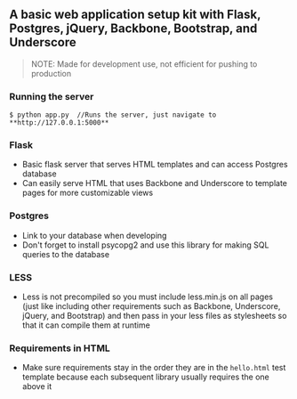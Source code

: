 A basic web application setup kit with Flask, Postgres, jQuery,  Backbone, Bootstrap, and Underscore
----------------------------------------------------------------------------------------------------

> NOTE: Made for development use, not efficient for pushing to production

### Running the server
```
$ python app.py  //Runs the server, just navigate to **http://127.0.0.1:5000**
```

### Flask
- Basic flask server that serves HTML templates and can access Postgres database
- Can easily serve HTML that uses Backbone and Underscore to template pages for more customizable views

### Postgres
- Link to your database when developing
- Don't forget to install psycopg2 and use this library for making SQL queries to the database

### LESS
- Less is not precompiled so you must include less.min.js on all pages (just like including other requirements such as Backbone, Underscore, jQuery, and Bootstrap) and then pass in your less files as stylesheets so that it can compile them at runtime

### Requirements in HTML
- Make sure requirements stay in the order they are in the `hello.html` test template because each subsequent library usually requires the one above it
